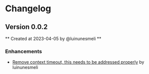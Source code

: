 # Changelog

## Version 0.0.2
** Created at 2023-04-05 by @luinunesmeli **

### Enhancements
* [Remove context timeout, this needs to be addressed properly](https://github.com/luinunesmeli/goscriba/pull/60) by luinunesmeli

